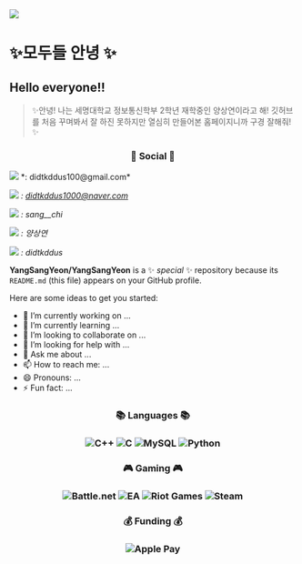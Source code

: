 <img src="https://capsule-render.vercel.app/api?type=waving&color=timeAuto&height=300&section=header&text=SangYeon's Github&fontSize=50" />

# ✨모두들 안녕 ✨

## Hello everyone!!

> ✨안녕! 나는 세명대학교 정보통신학부 2학년 재학중인 양상연이라고 해!
> 깃허브를 처음 꾸며봐서 잘 하진 못하지만 열심히 만들어본 홈페이지니까 구경 잘해줘!✨


<h3 align="center"><b>💌 Social 💌 </b></h3>
<img src="https://img.shields.io/badge/Gmail-EA4335?style=flat&logo=Gmail&logoColor=white"/> *: didtkddus100@gmail.com*

<img src="https://img.shields.io/badge/Naver-03C75A?style=flat&logo=Naver&logoColor=white"/> *: didtkddus1000@naver.com*

<img src="https://img.shields.io/badge/Instagram-E4405F?style=flat&logo=Instagram&logoColor=white"/> *: sang__chi*

<img src="https://img.shields.io/badge/Facebook-1877F2?style=flat&logo=Facebook&logoColor=white"/> *: 양상연*

<img src="https://img.shields.io/badge/KakaoTalk-FFCD00?style=flat&logo=KakaoTako&logoColor=white"/> *: didtkddus*

**YangSangYeon/YangSangYeon** is a ✨ _special_ ✨ repository because its `README.md` (this file) appears on your GitHub profile.

Here are some ideas to get you started:

- 🔭 I’m currently working on ...
- 🌱 I’m currently learning ...
- 👯 I’m looking to collaborate on ...
- 🤔 I’m looking for help with ...
- 💬 Ask me about ...
- 📫 How to reach me: ...
- 😄 Pronouns: ...
- ⚡ Fun fact: ...

<h3 align="center"><b>📚 Languages 📚</b></h3>

<h3 align="center"</h3>

![C++](https://img.shields.io/badge/c++-%2300599C.svg?style=for-the-badge&logo=c%2B%2B&logoColor=white)
![C](https://img.shields.io/badge/c-%2300599C.svg?style=for-the-badge&logo=c&logoColor=white)
![MySQL](https://img.shields.io/badge/mysql-%2300f.svg?style=for-the-badge&logo=mysql&logoColor=white)
![Python](https://img.shields.io/badge/python-3670A0?style=for-the-badge&logo=python&logoColor=ffdd54)

<h3 align="center"><b>🎮 Gaming 🎮</b></h3>

<h3 align="center"</h3>

![Battle.net](https://img.shields.io/badge/battle.net-%2300AEFF.svg?style=for-the-badge&logo=battle.net&logoColor=white)
![EA](https://img.shields.io/badge/ea-%23000000.svg?style=for-the-badge&logo=ea&logoColor=white)
![Riot Games](https://img.shields.io/badge/riotgames-D32936.svg?style=for-the-badge&logo=riotgames&logoColor=white)
![Steam](https://img.shields.io/badge/steam-%23000000.svg?style=for-the-badge&logo=steam&logoColor=white)

<h3 align="center"><b>💰 Funding 💰</b></h3>
<h3 align="center"</h3>

![Apple Pay](https://img.shields.io/badge/ApplePay-000000.svg?style=for-the-badge&logo=Apple-Pay&logoColor=white)